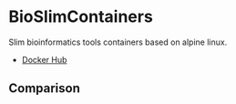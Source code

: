 BioSlimContainers
=================

Slim bioinformatics tools containers based on alpine linux.

* [Docker Hub](https://hub.docker.com/u/bioslimcontainers)

Comparison
----------
